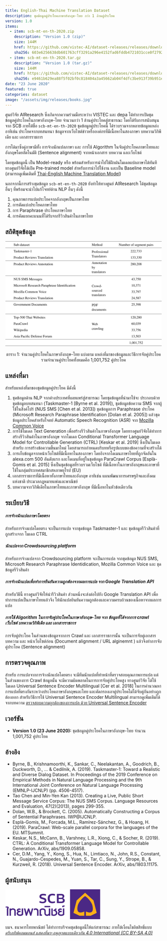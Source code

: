 ```yaml
---
title: English-Thai Machine Translation Dataset
description: ชุดข้อมูลคู่ประโยคภาษาอังกฤษ-ไทย กว่า 1 ล้านคู่ประโยค
version: 1.0
items:
  - item: scb-mt-en-th-2020.zip
    description: "Version 1.0 (zip)"
    size: 144M
    href: https://github.com/vistec-AI/dataset-releases/releases/download/scb-mt-en-th-2020_v1.0/scb-mt-en-th-2020.zip
    sha256: 603e6256638db601763cff3291a296e4152fad6fddb4721031cce0f27925e7fe
  - item: scb-mt-en-th-2020.tar.gz
    description: "Version 1.0 (tar.gz)"
    size: 144M
    href: https://github.com/vistec-AI/dataset-releases/releases/download/scb-mt-en-th-2020_v1.0/scb-mt-en-th-2020.tar.gz
    sha256: e9461b629ea88f5f02bf0c818404a3a45662ab04f4dfc3be913f39b951e011bb
date: "23 June 2020"
featured: true
categories: dataset
image: "/assets/img/releases/books.jpg"
---
```


ศูนย์วิจัย AIResearch ซึ่งเกิดจากความร่วมมือระหว่าง VISTEC และ depa ได้ทำการเปิดชุดข้อมูลคู่ประโยคในภาษาอังกฤษ-ไทย จำนวนกว่า 1 ล้านคู่ประโยคสู่สาธารณะ โดยได้รับการสนับสนุนจาก SCB ภายใต้ชื่อ `scb-mt-en-th-2020` ชุดข้อมูลคู่ประโยคนี้ ได้รวบรวมจากหลายข้อมูลแหล่งอาทิเช่น ประโยคจากบทสนทนา ข้อมูลจากเว็บไซต์ข่าวหรือองค์กรที่มีเนื้อหาในสองภาษา บทความวิกิพีเดีย และ เอกสารราชการ

การได้มาซึ่งคู่ภาษามีทั้ง การจ้างนักแปลภาษา และ การใช้ Algorithm ในจับคู่ประโยคภาษาไทยและอังกฤษโดยอัตโนมัติ (Sentence alignment) จากหน้าเอกสาร บทความ และเว็บไซต์

โดยชุดข้อมูลนี้ เป็น Model-ready หรือ พร้อมสำหรับการนำไปใช้ฝึกฝนโมเดลแปลภาษาได้ทันที ทางศูนย์วิจัยได้เปิด Pre-trained model สำหรับการนำไปใช้งาน และเป็น Baseline model (สามารถดูเพิ่มเติมที่ [Thai-English Machine Translation Model](https://www.airesearch.in.th/releases/machine-translation-models))

นอกจากนี้การสร้างชุดข้อมูล `scb-mt-en-th-2020` ยังทำให้ทางศูนย์ AIResearch ได้ชุดข้อมูลอื่นๆ ที่พร้อมจะนำไปแก้โจทย์ด้าน NLP อื่นๆ ดังนี้

1. คุณภาพการแปลประโยคจากอังกฤษเป็นภาษาไทย
2. การตัดแบ่งประโยคภาษาไทย
3. การ Paraphrase ประโยคภาษาไทย
4. การคัดแยกคะแนนที่ได้รับจากรีวิวสินค้าในภาษาไทย

## สถิติชุดข้อมูล

![Dataset Statistics](/assets/img/releases/machine_translation_datasets/scb-mt-en-th-2020_stats_v1.0.png)

<p style="text-align: center;">ตาราง 1: จำนวนคู่ประโยคในภาษาอังกฤษ-ไทย แบ่งตาม แหล่งที่มาของข้อมูลและวิธีการจับคู่ประโยค รวมจำนวนคู่ประโยคทั้งหมดคือ 1,001,752 คู่ประโยค</p>

## แหล่งที่มา

สำหรับแหล่งที่มาของชุดข้อมูลคู่ประโยค มีดังนี้

1. ชุดข้อมูลด้าน NLP จากต่างประเทศที่เผยแพร่สู่สาธารณะ โดยชุดข้อมูลที่นำมาใช้จะ ประกอบด้วย ชุดข้อมูลบทสนทนา (Taskmaster-1 [Byrne et al. 2019]), ชุดข้อมูลข้อความ SMS จากผู้ใช้ในสิงค์โปร์ (NUS SMS [Chen et al. 2013]) ชุดข้อมูลการ Paraphrase ประโยค (Microsoft Research Paraphrase Identification [Dolan et al. 2005]) แล้วชุดข้อมูลประโยคสำหรับโจทย์ Automatic Speech Recognition (ASR) จาก [Mozilla Common Voice](https://voice.mozilla.org/en)
2. การใช้โมเดล Text Generation เพื่อสร้างรีวิวสินค้าในภาษาอังกฤษ โดยทางศูนย์วิจัยได้ทำการสร้างรีวิวสินค้าในภาษาอังกฤษ จากโมเดล Conditional Transformer Language Model for Controllable Generation (CTRL) [Keskar et al. 2019] ซึ่งเป็นโมเดลสำหรับ การสร้างข้อความขึ้นมาใหม่ โดยสามารถกำหนดบริบทหรือรูปแบบของข้อความที่จะสร้างได้
3. การเก็บข้อมูลจากหน้าเว็บไซต์ที่มีเนื้อหาในสองภาษา โดยอิงจากโดเมนภาษาไทยที่ถูกจัดอันใน alexa.com 500 อันดับแรก และโดเมนที่อยู่ในชุดข้อมูล ParaCrawl Corpus [Esplà-Gomis et al. 2015] ซึ่งเป็นชุดข้อมูลที่รวบรวมเว็บไซต์ ที่มีเนื้อหาในภาษาอังกฤษและภาษาที่ใช้ในกลุ่มประเทศสมาชิกสหภาพยุโรป (EU)
4. เอกสารราชการที่มีเนื้อหาทั้งภาษาไทยและอังกฤษ อาทิเช่น แผนพัฒนาการเศรษฐกิจและสังคมแห่งชาติ ประมวลกฎหมายแพ่งและพาณิชย์
5. บทความจากวิกิพีเดียในภาษาไทยและภาษาอังกฤษ ที่มีเนื้อหาในหัวข้อเดียวกัน

## ระเบียบวิธี

##### การจ้างนักแปลภาษาโดยตรง

สำหรับการจ้างแปลโดยตรง จะเป็นการแปล จากชุดข้อมูล Taskmaster-1 และ ชุดข้อมูลรีวิวสินค้าที่ถูกสร้างจาก โมเดล CTRL

##### นักแปลจาก Crowdsourcing platform

สำหรับการจ้างแปลจาก Crowdsourcing platform จะเป็นการแปล จากชุดข้อมูล NUS SMS, Microsoft Research Paraphrase Identidication, Mozilla Common Voice และ ชุดข้อมูลรีวิวสินค้า

##### การจ้างนักแปลเพื่อทำการยืนยันความถูกต้องจากผลการแปล จาก Google Translation API

สำหรับวิธีนี้ ทางศูนย์วิจัยให้นำรีวิวสินค้า ส่วนหนึ่งจะส่งต่อไปยัง Google Translation API เพื่อทำการแปลเป็นภาษาไทยแล้วจึง ให้นักแปลยินยันความถูกต้องและความครบถ้วนของเนื้อหาจากผลการแปล

##### การใช้ Algorithm ในการจับคู่ประโยคในภาษาอังกฤษ-ไทย จาก ข้อมูลที่ได้จากการ crawl เว็บไซต์ บทความวิกิพีเดีย และ เอกสารราชการ

การจับคู่ประโยค ในส่วนของข้อมูลจากการ Crawl และ เอกสารราชการนั้น จะเป็นการจับคู่เอกสาร บทความ และ หน้าเว็บไซต์ก่อน (Document alignment / URL alginemnt ) แล้วจึงทำการจับคู่ประโยค (Sentence alignment)

## การตรวจคุณภาพ

สำหรับ การแปลจากการจ้างนักแปลโดยตรง จะมีทีมนักแปลที่ทำหน้าที่ตรวจสอบคุณภาพการแปล แต่ในส่วนของการ Crawl ข้อมูลนั้น จะมีความผิดพลาดในการการจับคู่ประโยคสูง ทางศูนย์วิจัย ได้ใช้ โมเดล Universal Sentence Encoder Multilingual [Cer et al. 2018] ในการคำนวณหาการแปลที่ตรงกันระหว่างประโยคภาษาอังกฤษและไทย และคัดกรองเอาคู่ประโยคไม่ได้จับคู่กันอย่างถูกต้องออก สำหรับวิธีการใช้ Universal Sentence Encoder Multilingual สามารถดูเพิ่มเติมได้จากบทความ [ตรวจสอบความถูกต้องของการแปล ด้วย Universal Sentence Encoder](https://medium.com/airesearch-in-th/%E0%B8%95%E0%B8%A3%E0%B8%A7%E0%B8%88%E0%B8%AA%E0%B8%AD%E0%B8%9A%E0%B8%84%E0%B8%A7%E0%B8%B2%E0%B8%A1%E0%B8%96%E0%B8%B9%E0%B8%81%E0%B8%95%E0%B9%89%E0%B8%AD%E0%B8%87%E0%B8%82%E0%B8%AD%E0%B8%87%E0%B8%81%E0%B8%B2%E0%B8%A3%E0%B9%81%E0%B8%9B%E0%B8%A5-%E0%B8%94%E0%B9%89%E0%B8%A7%E0%B8%A2-universal-sentence-encoder-ad3c156c2e9b)

## เวอร์ชัน

- **Version 1.0 (23 June 2020):** ชุดข้อมูลคู่ประโยคในภาษาอังกฤษ-ไทย จำนวน 1,001,752 คู่ประโยค

## อ้างอิง

- Byrne, B., Krishnamoorthi, K., Sankar, C., Neelakantan, A., Goodrich, B., Duckworth, D., ... & Cedilnik, A. (2019). Taskmaster-1: Toward a Realistic and Diverse Dialog Dataset. In Proceedings of the 2019 Conference on Empirical Methods in Natural Language Processing and the 9th International Joint Conference on Natural Language Processing (EMNLP-IJCNLP) (pp. 4506-4517).
- Tao Chen and Min-Yen Kan (2013). Creating a Live, Public Short Message Service Corpus: The NUS SMS Corpus. Language Resources and Evaluation, 47(2)(2013), pages 299-355.
- Dolan, W.B., & Brockett, C. (2005). Automatically Constructing a Corpus of Sentential Paraphrases. IWP@IJCNLP.
- Esplà-Gomis, M., Forcada, M.L., Ramírez-Sánchez, G., & Hoang, H. (2019). ParaCrawl: Web-scale parallel corpora for the languages of the EU. MTSummit.
- Keskar, N.S., McCann, B., Varshney, L.R., Xiong, C., & Socher, R. (2019). CTRL: A Conditional Transformer Language Model for Controllable Generation. ArXiv, abs/1909.05858.
- Cer, D.M., Yang, Y., Kong, S., Hua, N., Limtiaco, N., John, R.S., Constant, N., Guajardo-Cespedes, M., Yuan, S., Tar, C., Sung, Y., Strope, B., & Kurzweil, R. (2018). Universal Sentence Encoder. ArXiv, abs/1803.11175.

## ผู้สนับสนุน

![SCB](/assets/img/sponsors/scb-logo.svg)

บมจ. ธนาคารไทยพาณิชย์ ได้ทำการบริจาคชุดข้อมูลนี้ให้แก่สาธารณะ ภายใต้เงื่อนไขลิขสิทธิ์แบบ[*ครีเอทีฟคอมมอนส์ แสดงที่มา-อนุญาตแบบเดียวกัน 4.0 International (CC BY-SA 4.0)*](https://creativecommons.org/licenses/by-sa/4.0/deed.th)
